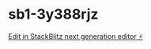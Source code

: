 # sb1-3y388rjz

[Edit in StackBlitz next generation editor ⚡️](https://stackblitz.com/~/github.com/eazyfix2016/sb1-3y388rjz)